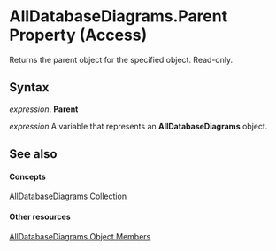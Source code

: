 
# AllDatabaseDiagrams.Parent Property (Access)

Returns the parent object for the specified object. Read-only.


## Syntax

 _expression_. **Parent**

 _expression_ A variable that represents an **AllDatabaseDiagrams** object.


## See also


#### Concepts


[AllDatabaseDiagrams Collection](417427aa-1783-29da-30c9-66a7032a0088.md)
#### Other resources


[AllDatabaseDiagrams Object Members](f53963d9-b19d-0f51-738d-b080f057bca9.md)